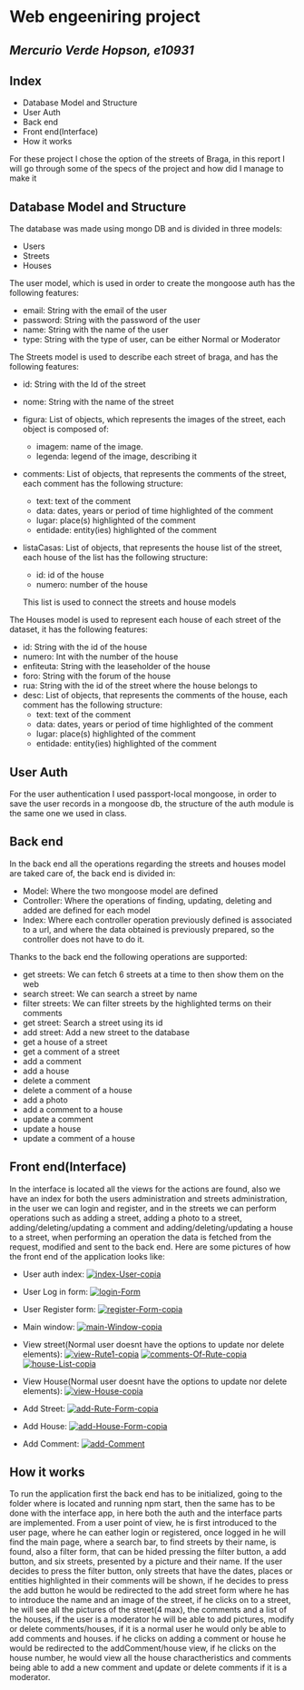 # Web engeeniring project
## _Mercurio Verde Hopson, e10931_
## Index

- Database Model and Structure
- User Auth
- Back end
- Front end(Interface)
- How it works

For these project I chose the option of the streets of Braga,
in this report I will go through some of the specs of the project
and how did I manage to make it

## Database Model and Structure

The database was made using mongo DB and is divided in three models:

- Users
- Streets
- Houses

The user model, which is used in order to create the mongoose auth has the following features:
- email:
    String with the email of the user
- password:
    String with the password of the user
- name:
    String with the name of the user
- type:
    String with the type of user, can be either Normal or Moderator

The Streets model is used to describe each street of braga, and has the following features:
- id:
String with the Id of the street
- nome:
String with the name of the street
- figura:
List of objects, which represents the images of the street, each object is composed of:
    - imagem: name of the image.
    - legenda: legend of the image, describing it
- comments:
List of objects, that represents the comments of the street, each comment has the
following structure:
    - text: text of the comment
    - data: dates, years or period of time highlighted of the comment
    - lugar: place(s) highlighted of the comment
    - entidade: entity(ies) highlighted of the comment
- listaCasas:
List of objects, that represents the house list of the street, each house of the list has
the following structure:
    - id: id of the house
    - numero: number of the house
    
     This list is used to connect the streets and house models

The Houses model is used to represent each house of each street of the dataset, it has the following features:
- id:
String with the id of the house
- numero:
Int with the number of the house
- enfiteuta:
String with the leaseholder of the house
- foro:
String with the forum of the house
- rua:
String with the id of the street where the house belongs to
- desc:
List of objects, that represents the comments of the house, each comment has the
following structure:
    - text: text of the comment
    - data: dates, years or period of time highlighted of the comment
    - lugar: place(s) highlighted of the comment
    - entidade: entity(ies) highlighted of the comment


## User Auth
For the user authentication I used passport-local mongoose, in order to save the user records in
a mongoose db, the structure of the auth module is the same one we used in class.
## Back end
In the back end all the operations regarding the streets and houses model are taked care of, the back end is divided in:
- Model: Where the two mongoose model are defined
- Controller: Where the operations of finding, updating, deleting and added are defined for each model
- Index: Where each controller operation previously defined is associated to a url, and where the data obtained is previously prepared, so the controller does not have to do it.

Thanks to the back end the following operations are supported:
- get streets: We can fetch 6 streets at a time to then show them on the web
- search street: We can search a street by name
- filter streets: We can filter streets by the highlighted terms on their comments
- get street: Search a street using its id
- add street: Add a new street to the database
- get a house of a street
- get a comment of a street
- add a comment
- add a house
- delete a comment
- delete a comment of a house
- add a photo
- add a comment to a house
- update a comment
- update a house
- update a comment of a house

## Front end(Interface)
In the interface is located all the views for the actions are found, also we have an index for both the users administration and streets administration, in the user we can login and register, and in the streets we can perform operations such as adding a street, adding a photo to a street, adding/deleting/updating a comment and adding/deleting/updating a house to a street, when performing an operation the data is fetched from the request, modified and sent to the back end.
Here are some pictures of how the front end of the application looks like:
- User auth index:
[![index-User-copia](https://i.ibb.co/C1LR2Md/index-User-copia.png)](https://ibb.co/Tvy9LbX)

- User Log in form:
[![login-Form](https://i.ibb.co/yQVY1vS/login-Form.png)](https://ibb.co/S3Jd8Yr)

- User Register form:
[![register-Form-copia](https://i.ibb.co/7Nwjc82/register-Form-copia.png)](https://ibb.co/3YD4XGB)

- Main window:
[![main-Window-copia](https://i.ibb.co/zZtkbsJ/main-Window-copia.png)](https://ibb.co/jDjpGhR)

- View street(Normal user doesnt have the options to update nor delete elements):
[![view-Rute1-copia](https://i.ibb.co/R0d4bDs/view-Rute1-copia.png)](https://ibb.co/nct8mLY)
[![comments-Of-Rute-copia](https://i.ibb.co/ZHVhWYB/comments-Of-Rute-copia.png)](https://ibb.co/WD6cgPk)
[![house-List-copia](https://i.ibb.co/hRZxsTT/house-List-copia.png)](https://ibb.co/SXdDNZZ)

- View House(Normal user doesnt have the options to update nor delete elements):
[![view-House-copia](https://i.ibb.co/Rgk1R6M/view-House-copia.png)](https://ibb.co/NFdXcNk)

- Add Street:
[![add-Rute-Form-copia](https://i.ibb.co/zJxG2fg/add-Rute-Form-copia.png)](https://ibb.co/3zdBFhb)

- Add House:
[![add-House-Form-copia](https://i.ibb.co/TTGqNsM/add-House-Form-copia.png)](https://ibb.co/DbFgjZf)

- Add Comment:
[![add-Comment](https://i.ibb.co/k5wkRKK/add-Comment.png)](https://ibb.co/vVTg711)

## How it works

To run the application first the back end has to be initialized, going to the folder where is located and running npm start, then the same has to be done with the interface app, in here both the auth and the interface parts are implemented.
From a user point of view, he is first introduced to the user page, where he can eather login or registered, once logged in he will find the main page, where a search bar, to find streets by their name, is found, also a filter form, that can be hided pressing the filter button, a add button, and six streets, presented by a picture and their name. If the user decides to press the filter button, only streets that have the dates, places or entities highlighted in their comments will be shown, if he decides to press the add button he would be redirected to the add street form where he has to introduce the name and an image of the street, if he clicks on to a street, he will see all the pictures of the street(4 max), the comments and a list of the houses, if the user is a moderator he will be able to add pictures, modify or delete comments/houses, if it is a normal user he would only be able to add comments and houses. if he clicks on adding a comment or house he would be redirected to the addComment/house view, if he clicks on the house number, he would view all the house charactheristics and comments being able to add a new comment and update or delete comments if it is a moderator.



